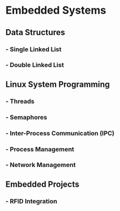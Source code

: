# Embedded Systems

## Data Structures
### - Single Linked List
### - Double Linked List

## Linux System Programming
### - Threads
### - Semaphores
### - Inter-Process Communication (IPC)
### - Process Management
### - Network Management

## Embedded Projects
### - RFID Integration
